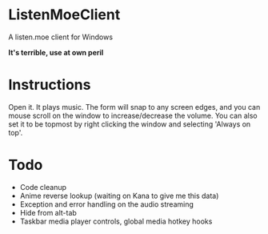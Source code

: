# ListenMoeClient
A listen.moe client for Windows

**It's terrible, use at own peril**

# Instructions
Open it. It plays music. 
The form will snap to any screen edges, and you can mouse scroll on the window to increase/decrease the volume. You can also set it to be topmost by right clicking the window and selecting 'Always on top'. 

# Todo

 - Code cleanup
 - Anime reverse lookup (waiting on Kana to give me this data)
 - Exception and error handling on the audio streaming
 - Hide from alt-tab
 - Taskbar media player controls, global media hotkey hooks
